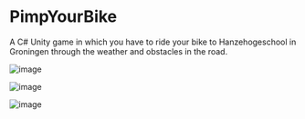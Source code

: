 # PimpYourBike
A C# Unity game in which you have to ride your bike to Hanzehogeschool in Groningen through the weather and obstacles in the road.

![image](https://user-images.githubusercontent.com/45997197/135984429-cc5ccd51-b3ad-4e12-ab96-9e851c4da913.png)

![image](https://user-images.githubusercontent.com/45997197/135984442-2581d7e6-2e95-4088-a4d8-a743d4fb45ab.png)

![image](https://user-images.githubusercontent.com/45997197/135984476-683c8a65-0beb-416e-bd1f-f1345c2a7b63.png)
